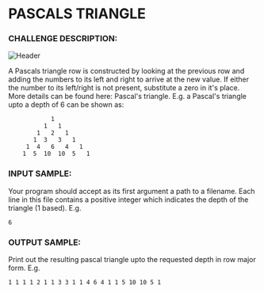 # PASCALS TRIANGLE

### CHALLENGE DESCRIPTION:

![Header](https://i.imgur.com/DsufUqz.png)

A Pascals triangle row is constructed by looking at the previous row and adding the numbers to its left and right to arrive at the new value. If either the number to its left/right is not present, substitute a zero in it's place. More details can be found here: Pascal's triangle. E.g. a Pascal's triangle upto a depth of 6 can be shown as:

```
            1
          1   1
        1   2   1
       1  3   3   1
     1  4   6   4   1
    1  5  10  10  5   1
```

### INPUT SAMPLE:

Your program should accept as its first argument a path to a filename. Each line in this file contains a positive integer which indicates the depth of the triangle (1 based). E.g.

```
6
```

### OUTPUT SAMPLE:

Print out the resulting pascal triangle upto the requested depth in row major form. E.g.

```
1 1 1 1 2 1 1 3 3 1 1 4 6 4 1 1 5 10 10 5 1
```